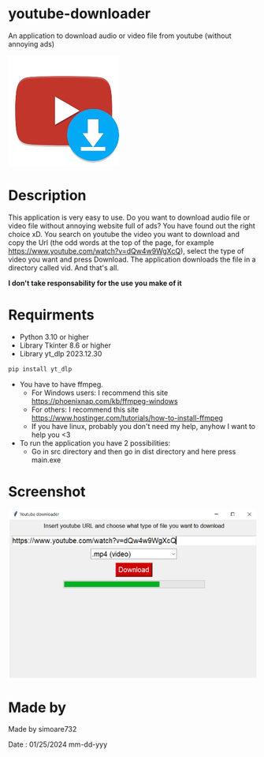 # youtube-downloader
An application to download audio or video file from youtube (without annoying ads)

![Image of youtube with a symbol of down arrow](https://github.com/simoare732/youtube-downloader/blob/main/images/image1.png?raw=true)

# Description
This application is very easy to use. Do you want to download audio file or video file without annoying website full of ads? You have found out the right choice xD.
You search on youtube the video you want to download and copy the Url (the odd words at the top of the page, for example https://www.youtube.com/watch?v=dQw4w9WgXcQ), select the type of video you want and press Download.
The application downloads the file in a directory called vid. And that's all. 

**I don't take responsability for the use you make of it**

# Requirments 
* Python 3.10 or higher
* Library Tkinter 8.6 or higher
* Library yt_dlp 2023.12.30
```powershell
pip install yt_dlp
```
* You have to have ffmpeg.
  *  For Windows users: I recommend this site https://phoenixnap.com/kb/ffmpeg-windows
  *  For others: I recommend this site https://www.hostinger.com/tutorials/how-to-install-ffmpeg
  *  If you have linux, probably you don't need my help, anyhow I want to help you <3
* To run the application you have 2 possibilities:
  * Go in src directory and then go in dist directory and here press main.exe

# Screenshot
![Image of application running](https://github.com/simoare732/youtube-downloader/blob/main/images/image2.png?raw=true)

# Made by
Made by simoare732

Date : 01/25/2024 mm-dd-yyy

